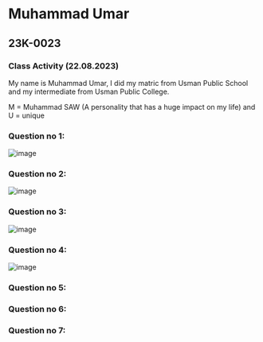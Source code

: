 # Muhammad Umar

## 23K-0023

### Class Activity (22.08.2023)

My name is Muhammad Umar, I did my matric from Usman Public School and my intermediate from Usman Public College.

M = Muhammad SAW (A personality that has a huge impact on my life) and U = unique

### Question no 1:

![image](https://github.com/M-Umar4002/PfFall23/assets/134300686/da86b7c6-2279-46c2-94f1-d968de7b2976)

### Question no 2:

![image](https://github.com/M-Umar4002/PfFall23/assets/134300686/885b5d1a-e561-4419-81d8-9e6674df8697)

### Question no 3:

![image](https://github.com/M-Umar4002/PfFall23/assets/134300686/453cb709-b76a-4893-a20f-676d786bb86b)

### Question no 4:

![image](https://github.com/M-Umar4002/PfFall23/assets/134300686/a0b688e3-be42-4df9-96dd-f1e7a6c835a0)

### Question no 5:

### Question no 6:

### Question no 7:
